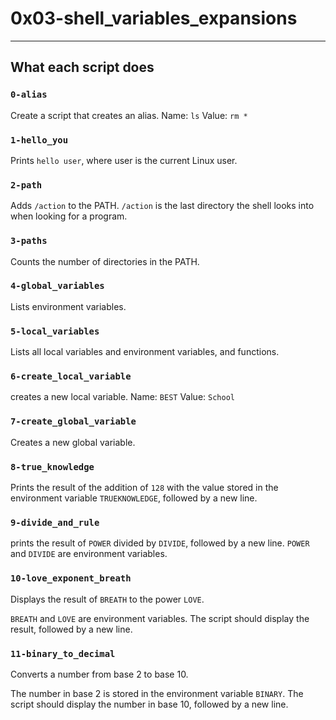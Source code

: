 # 0x03-shell_variables_expansions 
---
## What each script does
### `0-alias`
Create a script that creates an alias.
Name: `ls`
Value: `rm *`
### `1-hello_you`
Prints `hello user`, where user is the current Linux user.
### `2-path` 
Adds `/action` to the PATH. 
`/action` is the last directory the shell looks into when looking for a program.
### `3-paths`
Counts the number of directories in the PATH.
### `4-global_variables`
Lists environment variables. 
### `5-local_variables`
Lists all local variables and environment variables, and functions.
### `6-create_local_variable`
creates a new local variable.
Name: `BEST`
Value: `School`
### `7-create_global_variable`
Creates a new global variable.
### `8-true_knowledge`
Prints the result of the addition of `128` with the value stored in the 
environment variable `TRUEKNOWLEDGE`, followed by a new line.
### `9-divide_and_rule`
prints the result of `POWER` divided by `DIVIDE`, followed by a new line.
`POWER` and `DIVIDE` are environment variables.
### `10-love_exponent_breath`
Displays the result of `BREATH` to the power `LOVE`.

`BREATH` and `LOVE` are environment variables.
The script should display the result, followed by a new line.
### `11-binary_to_decimal`
Converts a number from base 2 to base 10.

The number in base 2 is stored in the environment variable `BINARY`.
The script should display the number in base 10, followed by a new line.
